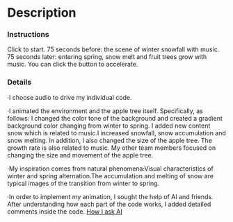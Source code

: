 # Description

### Instructions
Click to start.
75 seconds before: the scene of winter snowfall with music. 
75 seconds later: entering spring, snow melt and fruit trees grow with music.
You can click the button to accelerate.

### Details
·I choose audio to drive my individual code.

·I animated the environment and the apple tree itself. Specifically, as follows:
I changed the color tone of the background and created a gradient background color changing from winter to spring.
I added new content snow which is related to music.I increased snowfall, snow accumulation and snow melting.
In addition, I also changed the size of the apple tree. The growth rate is also related to music.
My other team members focused on changing the size and movement of the apple tree.

·My inspiration comes from natural phenomena:Visual characteristics of winter and spring alternation.The accumulation and melting of snow are typical images of the transition from winter to spring.

·In order to implement my animation, I sought the help of AI and friends. After understanding how each part of the code works, I added detailed comments inside the code.
[How I ask AI](https://chatgpt.com/c/684a8398-c4e8-800e-9cd6-12298863636c)